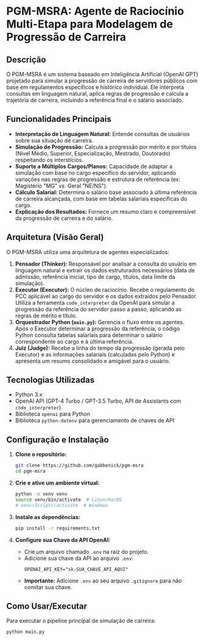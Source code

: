 # PGM-MSRA: Agente de Raciocínio Multi-Etapa para Modelagem de Progressão de Carreira

## Descrição

O PGM-MSRA é um sistema baseado em Inteligência Artificial (OpenAI GPT) projetado para simular a progressão de carreira de servidores públicos com base em regulamentos específicos e histórico individual. Ele interpreta consultas em linguagem natural, aplica regras de progressão e calcula a trajetória de carreira, incluindo a referência final e o salário associado.

## Funcionalidades Principais

*   **Interpretação de Linguagem Natural:** Entende consultas de usuários sobre sua situação de carreira.
*   **Simulação de Progressão:** Calcula a progressão por mérito e por títulos (Nível Médio, Superior, Especialização, Mestrado, Doutorado) respeitando os interstícios.
*   **Suporte a Múltiplos Cargos/Planos:** Capacidade de adaptar a simulação com base no cargo específico do servidor, aplicando variações nas regras de progressão e estrutura de referência (ex: Magistério "MG" vs. Geral "NE/NS").
*   **Cálculo Salarial:** Determina o salário base associado à última referência de carreira alcançada, com base em tabelas salariais específicas do cargo.
*   **Explicação dos Resultados:** Fornece um resumo claro e compreensível da progressão de carreira e do salário.

## Arquitetura (Visão Geral)

O PGM-MSRA utiliza uma arquitetura de agentes especializados:

1.  **Pensador (Thinker):** Responsável por analisar a consulta do usuário em linguagem natural e extrair os dados estruturados necessários (data de admissão, referência inicial, tipo de cargo, títulos, data limite da simulação).
2.  **Executor (Executor):** O núcleo de raciocínio. Recebe o regulamento do PCC aplicável ao cargo do servidor e os dados extraídos pelo Pensador. Utiliza a ferramenta `code_interpreter` da OpenAI para simular a progressão da referência do servidor passo a passo, aplicando as regras de mérito e título.
3.  **Orquestrador Python (`main.py`):** Gerencia o fluxo entre os agentes. Após o Executor determinar a progressão da referência, o código Python consulta tabelas salariais para determinar o salário correspondente ao cargo e à última referência.
4.  **Juiz (Judge):** Recebe a linha do tempo da progressão (gerada pelo Executor) e as informações salariais (calculadas pelo Python) e apresenta um resumo consolidado e amigável para o usuário.

## Tecnologias Utilizadas

*   Python 3.x
*   OpenAI API (GPT-4 Turbo / GPT-3.5 Turbo, API de Assistants com `code_interpreter`)
*   Biblioteca `openai` para Python
*   Biblioteca `python-dotenv` para gerenciamento de chaves de API

## Configuração e Instalação

1.  **Clone o repositório:**
    ```bash
    git clone https://github.com/gabbenick/pgm-msra
    cd pgm-msra 
    ```

2.  **Crie e ative um ambiente virtual:**
    ```bash
    python -m venv venv
    source venv/bin/activate  # Linux/macOS
    # venv\Scripts\activate  # Windows
    ```

3.  **Instale as dependências:**
    ```bash
    pip install -r requirements.txt
    ```

4.  **Configure sua Chave da API OpenAI:**
    *   Crie um arquivo chamado `.env` na raiz do projeto.
    *   Adicione sua chave da API ao arquivo `.env`:
        ```
        OPENAI_API_KEY="sk-SUA_CHAVE_API_AQUI"
        ```
    *   **Importante:** Adicione `.env` ao seu arquivo `.gitignore` para não comitar sua chave.

## Como Usar/Executar

Para executar o pipeline principal de simulação de carreira:

```bash
python main.py
